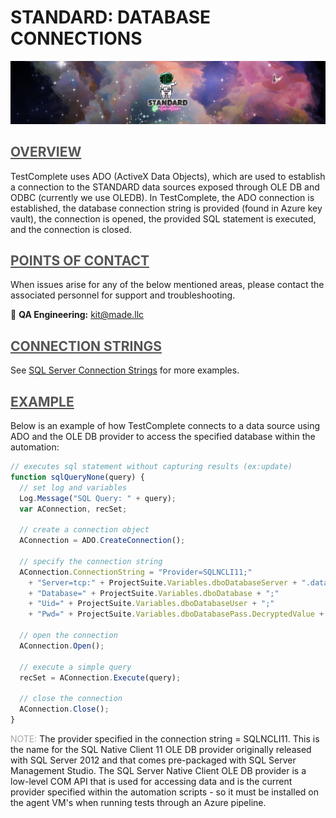 **<h1> STANDARD: DATABASE CONNECTIONS </h1>**
![standard-automation.png](/src/standard-automation.png)



## <span style="color:#555555"><u> **OVERVIEW** </u></span>
TestComplete uses ADO (ActiveX Data Objects), which are used to establish a connection to the STANDARD data sources exposed through OLE DB and ODBC (currently we use OLEDB). In TestComplete, the ADO connection is established, the database connection string is provided (found in Azure key vault), the connection is opened, the provided SQL statement is executed, and the connection is closed. 



## <span style="color:#555555"><u> **POINTS OF CONTACT** </u></span>
When issues arise for any of the below mentioned areas, please contact the associated personnel for support and troubleshooting.

:taco: **QA Engineering:**<span style="color:gold"> kit@made.llc </span>



## <span style="color:#555555"><u> **CONNECTION STRINGS** </u></span>
See [SQL Server Connection Strings](https://www.connectionstrings.com/sql-server/) for more examples.



## <span style="color:#555555"><u> **EXAMPLE** </u></span>
Below is an example of how TestComplete connects to a data source using ADO and the OLE DB provider to access the specified database within the automation:
``` js
// executes sql statement without capturing results (ex:update)
function sqlQueryNone(query) {
  // set log and variables
  Log.Message("SQL Query: " + query);
  var AConnection, recSet;
  
  // create a connection object
  AConnection = ADO.CreateConnection();
  
  // specify the connection string
  AConnection.ConnectionString = "Provider=SQLNCLI11;"
    + "Server=tcp:" + ProjectSuite.Variables.dboDatabaseServer + ".database.windows.net;"
    + "Database=" + ProjectSuite.Variables.dboDatabase + ";"
    + "Uid=" + ProjectSuite.Variables.dboDatabaseUser + ";" 
    + "Pwd=" + ProjectSuite.Variables.dboDatabasePass.DecryptedValue + ";";
  
  // open the connection
  AConnection.Open();
  
  // execute a simple query
  recSet = AConnection.Execute(query);
  
  // close the connection
  AConnection.Close();
}
```
<span style="color:#A6A6A6"> NOTE: </span> The provider specified in the connection string = SQLNCLI11. This is the name for the SQL Native Client 11 OLE DB provider originally released with SQL Server 2012 and that comes pre-packaged with SQL Server Management Studio. The SQL Server Native Client OLE DB provider is a low-level COM API that is used for accessing data and is the current provider specified within the automation scripts - so it must be installed on the agent VM's when running tests through an Azure pipeline.